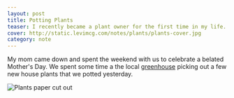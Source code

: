 ```yaml
---
layout: post
title: Potting Plants
teaser: I recently became a plant owner for the first time in my life.
cover: http://static.levimcg.com/notes/plants/plants-cover.jpg
category: note
---
```

My mom came down and spent the weekend with us to celebrate a belated Mother's Day. We spent some time a the local [greenhouse](http://www.maysgreenhouse.net/) picking out a few new house plants that we potted yesterday.

![Plants paper cut out](http://static.levimcg.com/notes/plants/plants-web.png)
